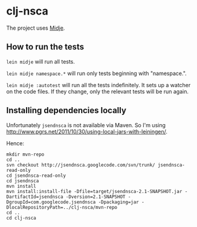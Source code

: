 # clj-nsca

The project uses [Midje](https://github.com/marick/Midje/).

## How to run the tests

`lein midje` will run all tests.

`lein midje namespace.*` will run only tests beginning with "namespace.".

`lein midje :autotest` will run all the tests indefinitely. It sets up a
watcher on the code files. If they change, only the relevant tests will be
run again.

## Installing dependencies locally

Unfortunately `jsendnsca` is not available via Maven.
So I'm using http://www.pgrs.net/2011/10/30/using-local-jars-with-leiningen/.

Hence:
 
    mkdir mvn-repo
    cd ..
    svn checkout http://jsendnsca.googlecode.com/svn/trunk/ jsendnsca-read-only
    cd jsendnsca-read-only
    cd jsendnsca
    mvn install
    mvn install:install-file -Dfile=target/jsendnsca-2.1-SNAPSHOT.jar -DartifactId=jsendnsca -Dversion=2.1-SNAPSHOT -DgroupId=com.googlecode.jsendnsca -Dpackaging=jar -DlocalRepositoryPath=../clj-nsca/mvn-repo
    cd ..
    cd clj-nsca
